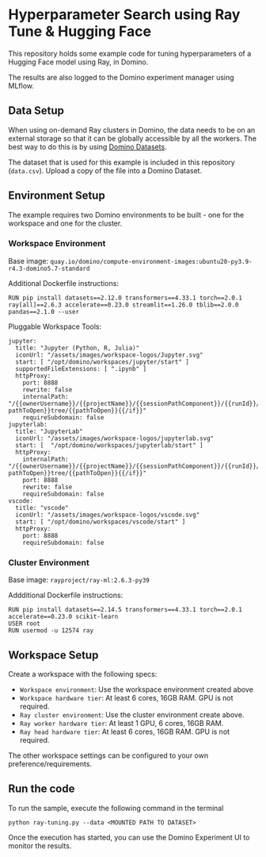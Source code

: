 # Hyperparameter Search using Ray Tune & Hugging Face

This repository holds some example code for tuning hyperparameters of a Hugging Face model using Ray, in Domino.

The results are also logged to the Domino experiment manager using MLflow.

## Data Setup

When using on-demand Ray clusters in Domino, the data needs to be on an external storage so that it can be globally accessible by all the workers. The best way to do this is by using [Domino Datasets](https://docs.dominodatalab.com/en/5.1/user_guide/0a8d11/datasets/).

The dataset that is used for this example is included in this repository (`data.csv`). Upload a copy of the file into a Domino Dataset.

## Environment Setup

The example requires two Domino environments to be built - one for the workspace and one for the cluster.

### Workspace Environment

Base image: `quay.io/domino/compute-environment-images:ubuntu20-py3.9-r4.3-domino5.7-standard`

Additional Dockerfile instructions:

```
RUN pip install datasets==2.12.0 transformers==4.33.1 torch==2.0.1 ray[all]==2.6.3 accelerate==0.23.0 streamlit==1.26.0 tblib==2.0.0 pandas==2.1.0 --user
```

Pluggable Workspace Tools:

```
jupyter:
  title: "Jupyter (Python, R, Julia)"
  iconUrl: "/assets/images/workspace-logos/Jupyter.svg"
  start: [ "/opt/domino/workspaces/jupyter/start" ]
  supportedFileExtensions: [ ".ipynb" ]
  httpProxy:
    port: 8888
    rewrite: false
    internalPath: "/{{ownerUsername}}/{{projectName}}/{{sessionPathComponent}}/{{runId}}/{{#if pathToOpen}}tree/{{pathToOpen}}{{/if}}"
    requireSubdomain: false
jupyterlab:
  title: "JupyterLab"
  iconUrl: "/assets/images/workspace-logos/jupyterlab.svg"
  start: [  "/opt/domino/workspaces/jupyterlab/start" ]
  httpProxy:
    internalPath: "/{{ownerUsername}}/{{projectName}}/{{sessionPathComponent}}/{{runId}}/{{#if pathToOpen}}tree/{{pathToOpen}}{{/if}}"
    port: 8888
    rewrite: false
    requireSubdomain: false
vscode:
  title: "vscode"
  iconUrl: "/assets/images/workspace-logos/vscode.svg"
  start: [ "/opt/domino/workspaces/vscode/start" ]
  httpProxy:
    port: 8888
    requireSubdomain: false
```

### Cluster Environment

Base image: `rayproject/ray-ml:2.6.3-py39`

Addditional Dockerfile instructions:

```
RUN pip install datasets==2.14.5 transformers==4.33.1 torch==2.0.1 accelerate==0.23.0 scikit-learn
USER root
RUN usermod -u 12574 ray
```

## Workspace Setup

Create a workspace with the following specs:

- `Workspace environment`: Use the workspace environment created above
- `Workspace hardware tier`: At least 6 cores, 16GB RAM. GPU is not required.
- `Ray cluster environment`: Use the cluster environment create above.
- `Ray worker hardware tier`: At least 1 GPU, 6 cores, 16GB RAM. 
- `Ray head hardware tier`: At least 6 cores, 16GB RAM. GPU is not required.

The other workspace settings can be configured to your own preference/requirements.

## Run the code

To run the sample, execute the following command in the terminal

```
python ray-tuning.py --data <MOUNTED PATH TO DATASET>
```

Once the execution has started, you can use the Domino Experiment UI to monitor the results.


